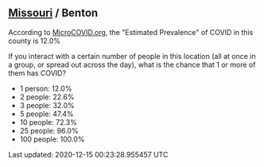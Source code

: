 
## [Missouri](/united-states/missouri) / Benton

According to [MicroCOVID.org](http://microcovid.org),
the "Estimated Prevalence" of COVID in this county is 12.0%

If you interact with a certain number of people in this location
(all at once in a group, or spread out across the day), what is the chance that
1 or more of them has COVID?

- 1 person: 12.0%
- 2 people: 22.6%
- 3 people: 32.0%
- 5 people: 47.4%
- 10 people: 72.3%
- 25 people: 96.0%
- 100 people: 100.0%

Last updated: 2020-12-15 00:23:28.955457 UTC
